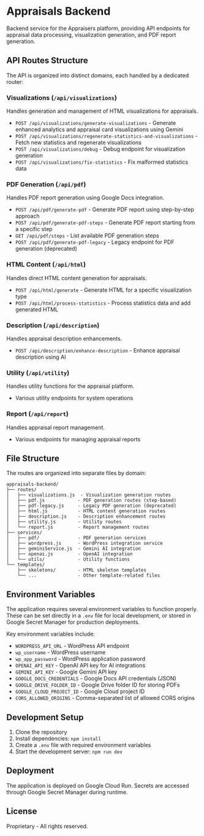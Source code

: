 # Appraisals Backend

Backend service for the Appraisers platform, providing API endpoints for appraisal data processing, visualization generation, and PDF report generation.

## API Routes Structure

The API is organized into distinct domains, each handled by a dedicated router:

### Visualizations (`/api/visualizations`)

Handles generation and management of HTML visualizations for appraisals.

- `POST /api/visualizations/generate-visualizations` - Generate enhanced analytics and appraisal card visualizations using Gemini
- `POST /api/visualizations/regenerate-statistics-and-visualizations` - Fetch new statistics and regenerate visualizations
- `POST /api/visualizations/debug` - Debug endpoint for visualization generation
- `POST /api/visualizations/fix-statistics` - Fix malformed statistics data

### PDF Generation (`/api/pdf`)

Handles PDF report generation using Google Docs integration.

- `POST /api/pdf/generate-pdf` - Generate PDF report using step-by-step approach
- `POST /api/pdf/generate-pdf-steps` - Generate PDF report starting from a specific step
- `GET /api/pdf/steps` - List available PDF generation steps
- `POST /api/pdf/generate-pdf-legacy` - Legacy endpoint for PDF generation (deprecated)

### HTML Content (`/api/html`)

Handles direct HTML content generation for appraisals.

- `POST /api/html/generate` - Generate HTML for a specific visualization type
- `POST /api/html/process-statistics` - Process statistics data and add generated HTML

### Description (`/api/description`)

Handles appraisal description enhancements.

- `POST /api/description/enhance-description` - Enhance appraisal description using AI

### Utility (`/api/utility`)

Handles utility functions for the appraisal platform.

- Various utility endpoints for system operations

### Report (`/api/report`)

Handles appraisal report management.

- Various endpoints for managing appraisal reports

## File Structure

The routes are organized into separate files by domain:

```
appraisals-backend/
├── routes/
│   ├── visualizations.js  - Visualization generation routes
│   ├── pdf.js            - PDF generation routes (step-based)
│   ├── pdf-legacy.js     - Legacy PDF generation (deprecated)
│   ├── html.js           - HTML content generation routes
│   ├── description.js    - Description enhancement routes
│   ├── utility.js        - Utility routes
│   └── report.js         - Report management routes
├── services/
│   ├── pdf/              - PDF generation services
│   ├── wordpress.js      - WordPress integration service
│   ├── geminiService.js  - Gemini AI integration
│   ├── openai.js         - OpenAI integration
│   └── utils/            - Utility functions
└── templates/
    ├── skeletons/        - HTML skeleton templates
    └── ...               - Other template-related files
```

## Environment Variables

The application requires several environment variables to function properly. These can be set directly in a `.env` file for local development, or stored in Google Secret Manager for production deployments.

Key environment variables include:

- `WORDPRESS_API_URL` - WordPress API endpoint
- `wp_username` - WordPress username
- `wp_app_password` - WordPress application password
- `OPENAI_API_KEY` - OpenAI API key for AI integrations
- `GEMINI_API_KEY` - Google Gemini API key
- `GOOGLE_DOCS_CREDENTIALS` - Google Docs API credentials (JSON)
- `GOOGLE_DRIVE_FOLDER_ID` - Google Drive folder ID for storing PDFs
- `GOOGLE_CLOUD_PROJECT_ID` - Google Cloud project ID
- `CORS_ALLOWED_ORIGINS` - Comma-separated list of allowed CORS origins

## Development Setup

1. Clone the repository
2. Install dependencies: `npm install`
3. Create a `.env` file with required environment variables
4. Start the development server: `npm run dev`

## Deployment

The application is deployed on Google Cloud Run. Secrets are accessed through Google Secret Manager during runtime.

## License

Proprietary - All rights reserved.
